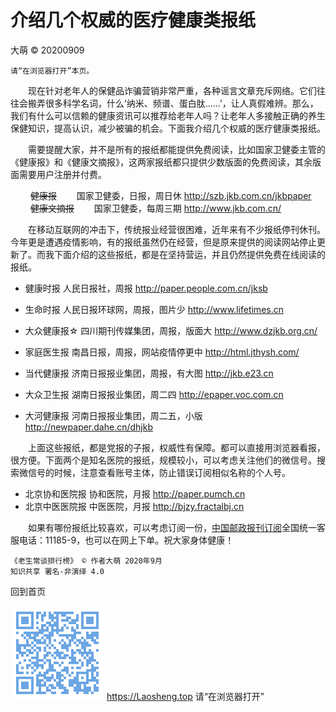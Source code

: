 介绍几个权威的医疗健康类报纸
==========================
大萌 © 20200909

	请“在浏览器打开”本页。

　　现在针对老年人的保健品诈骗营销非常严重，各种谣言文章充斥网络。它们往往会搬弄很多科学名词，什么‘纳米、频谱、蛋白肽……’，让人真假难辨。那么，我们有什么可以信赖的健康资讯可以推荐给老年人吗？让老年人多接触正确的养生保健知识，提高认识，减少被骗的机会。下面我介绍几个权威的医疗健康类报纸。

　　需要提醒大家，并不是所有的报纸都能提供免费阅读，比如国家卫健委主管的《健康报》和《健康文摘报》，这两家报纸都只提供少数版面的免费阅读，其余版面需要用户注册并付费。  
  
　　  ~~健康报~~　　	国家卫健委，日报，周日休		http://szb.jkb.com.cn/jkbpaper  
　　  ~~健康文摘报~~　　	国家卫健委，每周三期		http://www.jkb.com.cn/

　　在移动互联网的冲击下，传统报业经营很困难，近年来有不少报纸停刊休刊。今年更是遭遇疫情影响，有的报纸虽然仍在经营，但是原来提供的阅读网站停止更新了。而我下面介绍的这些报纸，都是在坚持营运，并且仍然提供免费在线阅读的报纸。

 * 健康时报	人民日报社，周报			http://paper.people.com.cn/jksb
 * 生命时报	人民日报环球网，周报，图片少		http://www.lifetimes.cn

 * 大众健康报☆	四川期刊传媒集团，周报，版面大	http://www.dzjkb.org.cn/
 * 家庭医生报	南昌日报，周报，网站疫情停更中	http://html.jthysh.com/
 * 当代健康报	济南日报报业集团，周报，有大图	http://jkb.e23.cn
 * 大众卫生报	湖南日报报业集团，周二四		http://epaper.voc.com.cn
 * 大河健康报	河南日报报业集团，周二五，小版	http://newpaper.dahe.cn/dhjkb

　　上面这些报纸，都是党报的子报，权威性有保障。都可以直接用浏览器看报，很方便。下面两个是知名医院的报纸，规模较小，可以考虑关注他们的微信号。搜索微信号的时候，注意查看账号主体，防止错误订阅相似名称的个人号。

 * 北京协和医院报	协和医院，月报		http://paper.pumch.cn
 * 北京中医医院报	中医医院，月报		http://bjzy.fractalbj.cn

　　如果有哪份报纸比较喜欢，可以考虑订阅一份，[中国邮政报刊订阅](https://bk.11185.cn)全国统一客服电话：11185-9，也可以在网上下单。祝大家身体健康！

	《老生常谈排行榜》 © 作者大萌 2020年9月
	知识共享 署名-非演绎 4.0

回到首页

<a href=".." title="返回老生常谈首页"><img src="../indexQR-Blue.png" /></a>
https://Laosheng.top   请“在浏览器打开”
